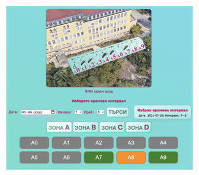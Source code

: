 <img src="https://github.com/andy489/FMI_Parking_System/blob/main/Documentation/assets/booking01.png" width="512">
